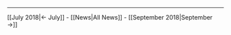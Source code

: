 <!-- LANG:EN, title="August 2018"-->



<hr>



[[July 2018|← July]] - [[News|All News]] - [[September 2018|September →]]
